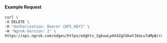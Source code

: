 <!-- Code generated for API Clients. DO NOT EDIT. -->

#### Example Request

```bash
curl \
-X DELETE \
-H "Authorization: Bearer {API_KEY}" \
-H "Ngrok-Version: 2" \
https://api.ngrok.com/edges/https/edghts_2gbxwLp4X4ZgCUbwYJdaLu7wMpB/routes/edghtsrt_2gbxwJwSCgVeQPa9aHb6goizNq9/request_headers
```
